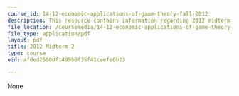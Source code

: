 ```yaml
---
course_id: 14-12-economic-applications-of-game-theory-fall-2012
description: This resource contains information regarding 2012 midterm 2.
file_location: /coursemedia/14-12-economic-applications-of-game-theory-fall-2012/afded2590df1499b0f35f41ceefe0b23_MIT14_12F12_midterm2.pdf
file_type: application/pdf
layout: pdf
title: 2012 Midterm 2
type: course
uid: afded2590df1499b0f35f41ceefe0b23

---
```

None